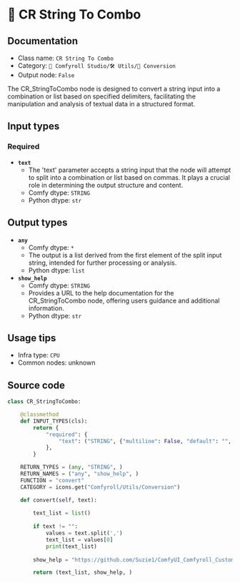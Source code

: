 # 🔧 CR String To Combo
## Documentation
- Class name: `CR String To Combo`
- Category: `🧩 Comfyroll Studio/🛠️ Utils/🔧 Conversion`
- Output node: `False`

The CR_StringToCombo node is designed to convert a string input into a combination or list based on specified delimiters, facilitating the manipulation and analysis of textual data in a structured format.
## Input types
### Required
- **`text`**
    - The 'text' parameter accepts a string input that the node will attempt to split into a combination or list based on commas. It plays a crucial role in determining the output structure and content.
    - Comfy dtype: `STRING`
    - Python dtype: `str`
## Output types
- **`any`**
    - Comfy dtype: `*`
    - The output is a list derived from the first element of the split input string, intended for further processing or analysis.
    - Python dtype: `list`
- **`show_help`**
    - Comfy dtype: `STRING`
    - Provides a URL to the help documentation for the CR_StringToCombo node, offering users guidance and additional information.
    - Python dtype: `str`
## Usage tips
- Infra type: `CPU`
- Common nodes: unknown


## Source code
```python
class CR_StringToCombo:

    @classmethod
    def INPUT_TYPES(cls):
        return {
            "required": {
                "text": ("STRING", {"multiline": False, "default": "", "forceInput": True}),
            },
        }

    RETURN_TYPES = (any, "STRING", )
    RETURN_NAMES = ("any", "show_help", )
    FUNCTION = "convert"
    CATEGORY = icons.get("Comfyroll/Utils/Conversion")

    def convert(self, text):
    
        text_list = list()
        
        if text != "":
            values = text.split(',')
            text_list = values[0]
            print(text_list)
        
        show_help = "https://github.com/Suzie1/ComfyUI_Comfyroll_CustomNodes/wiki/Conversion-Nodes#cr-string-to-combo"

        return (text_list, show_help, )

```
